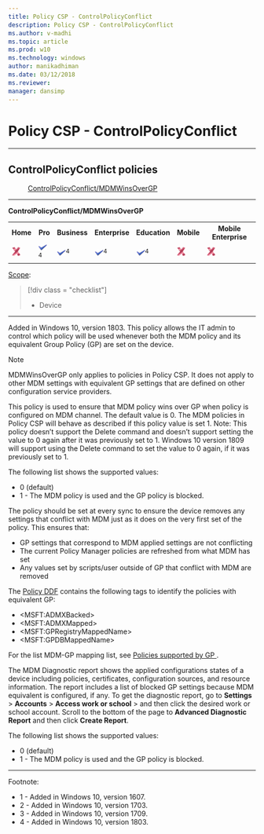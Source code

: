 ```yaml
---
title: Policy CSP - ControlPolicyConflict
description: Policy CSP - ControlPolicyConflict
ms.author: v-madhi
ms.topic: article
ms.prod: w10
ms.technology: windows
author: manikadhiman
ms.date: 03/12/2018
ms.reviewer: 
manager: dansimp
---
```


# Policy CSP - ControlPolicyConflict


<hr/>

<!--Policies-->
## ControlPolicyConflict policies  

<dl>
  <dd>
    <a href="#controlpolicyconflict-mdmwinsovergp">ControlPolicyConflict/MDMWinsOverGP</a>
  </dd>
</dl>


<hr/>

<!--Policy-->
<a href="" id="controlpolicyconflict-mdmwinsovergp"></a>**ControlPolicyConflict/MDMWinsOverGP**  

<!--SupportedSKUs-->
<table>
<tr>
	<th>Home</th>
	<th>Pro</th>
	<th>Business</th>
	<th>Enterprise</th>
	<th>Education</th>
	<th>Mobile</th>
	<th>Mobile Enterprise</th>
</tr>
<tr>
	<td><img src="images/crossmark.png" alt="cross mark" /></td>
	<td><img src="images/checkmark.png" alt="check mark" /><sup>4</sup></td>
	<td><img src="images/checkmark.png" alt="check mark" /><sup>4</sup></td>
	<td><img src="images/checkmark.png" alt="check mark" /><sup>4</sup></td>
	<td><img src="images/checkmark.png" alt="check mark" /><sup>4</sup></td>
	<td><img src="images/crossmark.png" alt="cross mark" /></td>
	<td><img src="images/crossmark.png" alt="cross mark" /></td>
</tr>
</table>

<!--/SupportedSKUs-->
<!--Scope-->
[Scope](./policy-configuration-service-provider.md#policy-scope):

> [!div class = "checklist"]
> * Device

<hr/>

<!--/Scope-->
<!--Description-->
Added in Windows 10, version 1803. This policy allows the IT admin to control which policy will be used whenever both the MDM policy and its equivalent Group Policy (GP) are set on the device.

> [!Note]  
> MDMWinsOverGP only applies to policies in Policy CSP. It does not apply to other MDM settings with equivalent GP settings that are defined on other configuration service providers.

This policy is used to ensure that MDM policy wins over GP when policy is configured on MDM channel. The default value is 0. The MDM policies in Policy CSP will behave as described if this policy value is set 1.
Note: This policy doesn’t support the Delete command and doesn’t support setting the value to 0 again after it was previously set to 1. Windows 10 version 1809 will support using the Delete command to set the value to 0 again, if it was previously set to 1.

The following list shows the supported values:

- 0 (default)
- 1 - The MDM policy is used and the GP policy is blocked.

The policy should be set at every sync to ensure the device removes any settings that conflict with MDM just as it does on the very first set of the policy. This ensures that:

-  GP settings that correspond to MDM applied settings are not conflicting 
-  The current Policy Manager policies are refreshed from what MDM has set 
-  Any values set by scripts/user outside of GP that conflict with MDM are removed

The [Policy DDF](policy-ddf-file.md) contains the following tags to identify the policies with equivalent GP:  

-  \<MSFT:ADMXBacked\>   
-  \<MSFT:ADMXMapped\>
-  \<MSFT:GPRegistryMappedName\>    
-  \<MSFT:GPDBMappedName\>  

For the list MDM-GP mapping list, see [Policies supported by GP
](policy-configuration-service-provider.md#policies-supported-by-gp).

The MDM Diagnostic report shows the applied configurations states of a device including policies, certificates, configuration sources, and resource information. The report includes a list of blocked GP settings because MDM equivalent is configured, if any. To get the diagnostic report, go to **Settings** > **Accounts** > **Access work or school** > and then click the desired work or school account. Scroll to the bottom of the page to **Advanced Diagnostic Report** and then click **Create Report**.

<!--/Description-->
<!--SupportedValues-->
The following list shows the supported values:

- 0 (default)
- 1 - The MDM policy is used and the GP policy is blocked.

<!--/SupportedValues-->
<!--/Policy-->
<hr/>

Footnote:

-   1 - Added in Windows 10, version 1607.
-   2 - Added in Windows 10, version 1703.
-   3 - Added in Windows 10, version 1709.
-   4 - Added in Windows 10, version 1803.

<!--/Policies-->

